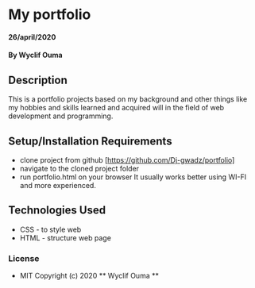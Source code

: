 # My portfolio
####  26/april/2020
#### By **Wyclif Ouma**
## Description
This is a portfolio projects based on my background and other things like my hobbies and skills learned and acquired will in the field of web development and programming. 
## Setup/Installation Requirements
* clone project from github [https://github.com/Dj-gwadz/portfolio]
* navigate to the cloned project folder
* run portfolio.html on your browser
It usually works better using WI-FI and more experienced.
## Technologies Used
* CSS - to style web
* HTML - structure web page
### License
* MIT
Copyright (c) 2020 ** Wyclif Ouma **
  
